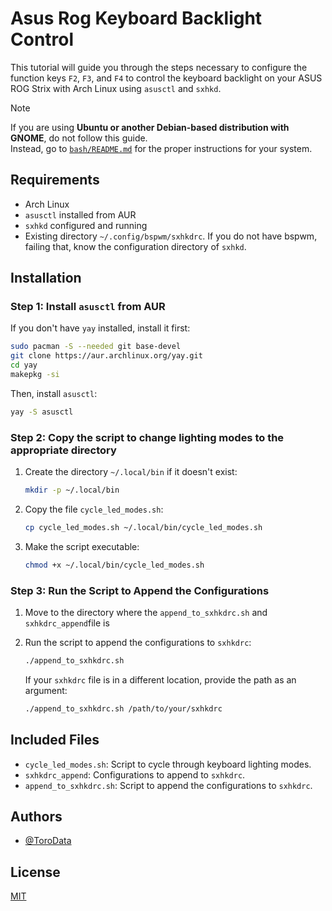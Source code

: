 # Asus Rog Keyboard Backlight Control

This tutorial will guide you through the steps necessary to configure the function keys `F2`, `F3`, and `F4` to control the keyboard backlight on your ASUS ROG Strix with Arch Linux using `asusctl` and `sxhkd`.

> [!NOTE]  
> If you are using **Ubuntu or another Debian-based distribution with GNOME**, do not follow this guide.  
> Instead, go to [`bash/README.md`](./bash/README.md) for the proper instructions for your system.

## Requirements

- Arch Linux
- `asusctl` installed from AUR
- `sxhkd` configured and running
- Existing directory `~/.config/bspwm/sxhkdrc`. If you do not have bspwm, failing that, know the configuration directory of `sxhkd`.

## Installation

### Step 1: Install `asusctl` from AUR

If you don't have `yay` installed, install it first:

```bash
sudo pacman -S --needed git base-devel
git clone https://aur.archlinux.org/yay.git
cd yay
makepkg -si
```

Then, install `asusctl`:

```bash
yay -S asusctl
```

### Step 2: Copy the script to change lighting modes to the appropriate directory

1. Create the directory `~/.local/bin` if it doesn't exist:

   ```bash
   mkdir -p ~/.local/bin
   ```

2. Copy the file `cycle_led_modes.sh`:

   ```bash
   cp cycle_led_modes.sh ~/.local/bin/cycle_led_modes.sh
   ```

3. Make the script executable:

   ```bash
   chmod +x ~/.local/bin/cycle_led_modes.sh
   ```

### Step 3: Run the Script to Append the Configurations

1. Move to the directory where the `append_to_sxhkdrc.sh` and `sxhkdrc_append`file is

2. Run the script to append the configurations to `sxhkdrc`:

   ```bash
   ./append_to_sxhkdrc.sh
   ```

   If your `sxhkdrc` file is in a different location, provide the path as an argument:

   ```bash
   ./append_to_sxhkdrc.sh /path/to/your/sxhkdrc
   ```

## Included Files

- `cycle_led_modes.sh`: Script to cycle through keyboard lighting modes.
- `sxhkdrc_append`: Configurations to append to `sxhkdrc`.
- `append_to_sxhkdrc.sh`: Script to append the configurations to `sxhkdrc`.

## Authors

- [@ToroData](https://www.github.com/ToroData)

## License

[MIT](https://choosealicense.com/licenses/mit/)
